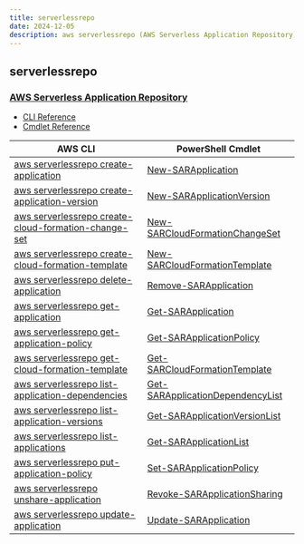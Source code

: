 ```yaml
---
title: serverlessrepo
date: 2024-12-05
description: aws serverlessrepo (AWS Serverless Application Repository) command/cmdlet list.
---
```


## serverlessrepo

### [AWS Serverless Application Repository](https://aws.amazon.com/serverless/serverlessrepo/)

* [CLI Reference](https://awscli.amazonaws.com/v2/documentation/api/latest/reference/serverlessrepo/index.html)
* [Cmdlet Reference](https://docs.aws.amazon.com/powershell/latest/reference/items/AWS_Serverless_Application_Repository_cmdlets.html)

|AWS CLI|PowerShell Cmdlet|
|----|----|
|[aws serverlessrepo create-application](https://awscli.amazonaws.com/v2/documentation/api/latest/reference/serverlessrepo/create-application.html)|[New-SARApplication](https://docs.aws.amazon.com/powershell/latest/reference/items/New-SARApplication.html)|
|[aws serverlessrepo create-application-version](https://awscli.amazonaws.com/v2/documentation/api/latest/reference/serverlessrepo/create-application-version.html)|[New-SARApplicationVersion](https://docs.aws.amazon.com/powershell/latest/reference/items/New-SARApplicationVersion.html)|
|[aws serverlessrepo create-cloud-formation-change-set](https://awscli.amazonaws.com/v2/documentation/api/latest/reference/serverlessrepo/create-cloud-formation-change-set.html)|[New-SARCloudFormationChangeSet](https://docs.aws.amazon.com/powershell/latest/reference/items/New-SARCloudFormationChangeSet.html)|
|[aws serverlessrepo create-cloud-formation-template](https://awscli.amazonaws.com/v2/documentation/api/latest/reference/serverlessrepo/create-cloud-formation-template.html)|[New-SARCloudFormationTemplate](https://docs.aws.amazon.com/powershell/latest/reference/items/New-SARCloudFormationTemplate.html)|
|[aws serverlessrepo delete-application](https://awscli.amazonaws.com/v2/documentation/api/latest/reference/serverlessrepo/delete-application.html)|[Remove-SARApplication](https://docs.aws.amazon.com/powershell/latest/reference/items/Remove-SARApplication.html)|
|[aws serverlessrepo get-application](https://awscli.amazonaws.com/v2/documentation/api/latest/reference/serverlessrepo/get-application.html)|[Get-SARApplication](https://docs.aws.amazon.com/powershell/latest/reference/items/Get-SARApplication.html)|
|[aws serverlessrepo get-application-policy](https://awscli.amazonaws.com/v2/documentation/api/latest/reference/serverlessrepo/get-application-policy.html)|[Get-SARApplicationPolicy](https://docs.aws.amazon.com/powershell/latest/reference/items/Get-SARApplicationPolicy.html)|
|[aws serverlessrepo get-cloud-formation-template](https://awscli.amazonaws.com/v2/documentation/api/latest/reference/serverlessrepo/get-cloud-formation-template.html)|[Get-SARCloudFormationTemplate](https://docs.aws.amazon.com/powershell/latest/reference/items/Get-SARCloudFormationTemplate.html)|
|[aws serverlessrepo list-application-dependencies](https://awscli.amazonaws.com/v2/documentation/api/latest/reference/serverlessrepo/list-application-dependencies.html)|[Get-SARApplicationDependencyList](https://docs.aws.amazon.com/powershell/latest/reference/items/Get-SARApplicationDependencyList.html)|
|[aws serverlessrepo list-application-versions](https://awscli.amazonaws.com/v2/documentation/api/latest/reference/serverlessrepo/list-application-versions.html)|[Get-SARApplicationVersionList](https://docs.aws.amazon.com/powershell/latest/reference/items/Get-SARApplicationVersionList.html)|
|[aws serverlessrepo list-applications](https://awscli.amazonaws.com/v2/documentation/api/latest/reference/serverlessrepo/list-applications.html)|[Get-SARApplicationList](https://docs.aws.amazon.com/powershell/latest/reference/items/Get-SARApplicationList.html)|
|[aws serverlessrepo put-application-policy](https://awscli.amazonaws.com/v2/documentation/api/latest/reference/serverlessrepo/put-application-policy.html)|[Set-SARApplicationPolicy](https://docs.aws.amazon.com/powershell/latest/reference/items/Set-SARApplicationPolicy.html)|
|[aws serverlessrepo unshare-application](https://awscli.amazonaws.com/v2/documentation/api/latest/reference/serverlessrepo/unshare-application.html)|[Revoke-SARApplicationSharing](https://docs.aws.amazon.com/powershell/latest/reference/items/Revoke-SARApplicationSharing.html)|
|[aws serverlessrepo update-application](https://awscli.amazonaws.com/v2/documentation/api/latest/reference/serverlessrepo/update-application.html)|[Update-SARApplication](https://docs.aws.amazon.com/powershell/latest/reference/items/Update-SARApplication.html)|

